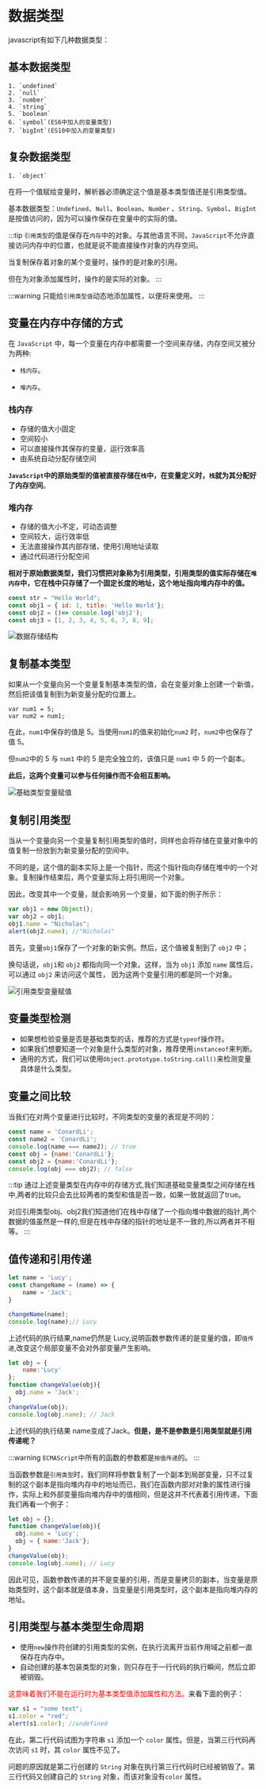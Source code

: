 # 数据类型

javascript有如下几种数据类型：

## 基本数据类型
	1. `undefined`
	2. `null`
	3. `number`
	4. `string`
	5. `boolean`
	6. `symbol`(ES6中加入的变量类型)
	7. `bigInt`(ES10中加入的变量类型)

## 复杂数据类型
	1. `object`

在将一个值赋给变量时，解析器必须确定这个值是基本类型值还是引用类型值。

基本数据类型：`Undefined`、`Null`、`Boolean`、`Number` 、`String`、`Symbol`、`BigInt` 是按值访问的，因为可以操作保存在变量中的实际的值。

:::tip
`引用类型`的值是保存在`内存`中的对象。与其他语言不同，`JavaScript`不允许直接访问内存中的位置，也就是说不能直接操作对象的内存空间。

当复制保存着对象的某个变量时，操作的是对象的引用。

但在为对象添加属性时，操作的是实际的对象。
:::

:::warning
只能给`引用类型值`动态地添加属性，以便将来使用。
:::

## 变量在内存中存储的方式

在 `JavaScript` 中，每一个变量在内存中都需要一个空间来存储，内存空间又被分为两种:

- `栈内存`。

- `堆内存`。

### 栈内存

- 存储的值大小固定
- 空间较小
- 可以直接操作其保存的变量，运行效率高
- 由系统自动分配存储空间


**`JavaScript`中的原始类型的值被直接存储在`栈`中，在变量定义时，`栈`就为其分配好了内存空间**。

### 堆内存

- 存储的值大小不定，可动态调整
- 空间较大，运行效率低
- 无法直接操作其内部存储，使用引用地址读取
- 通过代码进行分配空间

**相对于原始数据类型，我们习惯把对象称为引用类型，引用类型的值实际存储在`堆内存`中，它在栈中只存储了一个固定长度的地址，这个地址指向堆内存中的值。**

```js
const str = "Hello World";
const obj1 = { id: 1, title: 'Hello World'};
const obj2 = ()=> console.log('obj2');
const obj3 = [1, 2, 3, 4, 5, 6, 7, 8, 9];
```

![数据存储结构](https://img-blog.csdnimg.cn/20210225152221299.png?x-oss-process=image/watermark,type_ZmFuZ3poZW5naGVpdGk,shadow_10,text_aHR0cHM6Ly9ibG9nLmNzZG4ubmV0L3hqbDI3MTMxNA==,size_16,color_FFFFFF,t_70)

## 复制基本类型

如果从一个变量向另一个变量复制基本类型的值，会在变量对象上创建一个新值，然后把该值复制到为新变量分配的位置上。

```
var num1 = 5; 
var num2 = num1;
```

在此，`num1`中保存的值是 5。当使用`num1`的值来初始化`num2` 时，`num2`中也保存了值 5。

但`num2`中的 5 与 `num1` 中的 5 是完全独立的，该值只是 `num1` 中 5 的一个副本。

**此后，这两个变量可以参与任何操作而不会相互影响。**

![基础类型变量赋值](https://img-blog.csdnimg.cn/20200205212032400.png?x-oss-process=image/watermark,type_ZmFuZ3poZW5naGVpdGk,shadow_10,text_aHR0cHM6Ly9ibG9nLmNzZG4ubmV0L3hqbDI3MTMxNA==,size_10,color_FFFFFF,t_10)

## 复制引用类型

当从一个变量向另一个变量复制引用类型的值时，同样也会将存储在变量对象中的值复制一份放到为新变量分配的空间中。

不同的是，这个值的副本实际上是一个指针，而这个指针指向存储在堆中的一个对象。复制操作结束后，两个变量实际上将引用同一个对象。

因此，改变其中一个变量，就会影响另一个变量，如下面的例子所示：

```js
var obj1 = new Object(); 
var obj2 = obj1; 
obj1.name = "Nicholas"; 
alert(obj2.name); //"Nicholas"
```

首先，变量`obj1`保存了一个对象的新实例。然后，这个值被复制到了 `obj2` 中；

换句话说，`obj1`和 `obj2` 都指向同一个对象。这样，当为 `obj1` 添加 `name` 属性后，可以通过 `obj2` 来访问这个属性，
因为这两个变量引用的都是同一个对象。

![引用类型变量赋值](https://img-blog.csdnimg.cn/20200205220827456.png?x-oss-process=image/watermark,type_ZmFuZ3poZW5naGVpdGk,shadow_10,text_aHR0cHM6Ly9ibG9nLmNzZG4ubmV0L3hqbDI3MTMxNA==,size_16,color_FFFFFF,t_70)

## 变量类型检测

- 如果想检验变量是否是基础类型的话，推荐的方式是`typeof`操作符。
- 如果我们想要知道一个对象是什么类型的对象，推荐使用`instanceof`来判断。
- 通用的方式，我们可以使用`Object.prototype.toString.call()`来检测变量具体是什么类型。

## 变量之间比较

当我们在对两个变量进行比较时，不同类型的变量的表现是不同的：

```js
const name = 'ConardLi';
const name2 = 'ConardLi';
console.log(name === name2); // true
const obj = {name:'ConardLi'};
const obj2 = {name:'ConardLi'};
console.log(obj === obj2); // false
```

:::tip
通过上述变量类型在内存中的存储方式,我们知道基础变量类型之间存储在栈中,两者的比较只会去比较两者的类型和值是否一致，如果一致就返回了true。

对应引用类型obj、obj2我们知道他们在栈中存储了一个指向堆中数据的指针,两个数据的值虽然是一样的,但是在栈中存储的指针的地址是不一致的,所以两者并不相等。
:::

## 值传递和引用传递

```js
let name = 'Lucy';
const changeName = (name) => {
    name = 'Jack';
}

changeName(name);
console.log(name);// Lucy
```

上述代码的执行结果,name仍然是 Lucy,说明函数参数传递的是变量的值，即`值传递`,改变这个局部变量不会对外部变量产生影响。

```js
let obj = {
    name:'Lucy'
};
function changeValue(obj){
  obj.name = 'Jack';
}
changeValue(obj);
console.log(obj.name); // Jack
```

上述代码的执行结果 name变成了Jack。**但是，是不是参数是引用类型就是引用传递呢？**

:::warning
`ECMAScript`中所有的函数的参数都是`按值传递`的。
:::

当函数参数是`引用类型`时，我们同样将参数复制了一个副本到局部变量，只不过复制的这个副本是指向堆内存中的地址而已，我们在函数内部对对象的属性进行操作，实际上和外部变量指向堆内存中的值相同，但是这并不代表着引用传递，下面我们再看一个例子：

```js
let obj = {};
function changeValue(obj){
  obj.name = 'Lucy';
  obj = { name:'Jack'};
}
changeValue(obj);
console.log(obj.name); // Lucy
```

因此可见，函数参数传递的并不是变量的引用，而是变量拷贝的副本，当变量是原始类型时，这个副本就是值本身，当变量是引用类型时，这个副本是指向堆内存的地址。

## 引用类型与基本类型生命周期

- 使用`new`操作符创建的引用类型的实例，在执行流离开当前作用域之前都一直保存在内存中。
- 自动创建的基本包装类型的对象，则只存在于一行代码的执行瞬间，然后立即被销毁。

<font color="red">这意味着我们不能在运行时为基本类型值添加属性和方法。</font>来看下面的例子：

```js
var s1 = "some text"; 
s1.color = "red"; 
alert(s1.color); //undefined
```

在此，第二行代码试图为字符串 `s1` 添加一个 `color` 属性。但是，当第三行代码再次访问 `s1` 时，其 `color` 属性不见了。

问题的原因就是第二行创建的 `String` 对象在执行第三行代码时已经被销毁了。第三行代码又创建自己的 `String` 对象，而该对象没有`color` 属性。
